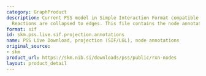 ```yaml
---
category: GraphProduct
description: Current PSS model in Simple Interaction Format compatible with Cytoscape.
  Reactions are collapsed to edges. This file contains the node annotations.
format: sif
id: skm.pss.live.sif.projection.annotations
name: PSS Live Download, projection (SIF/LGL), node annotations
original_source:
- skm
product_url: https://skm.nib.si/downloads/pss/public/rxn-nodes
layout: product_detail
---
```


